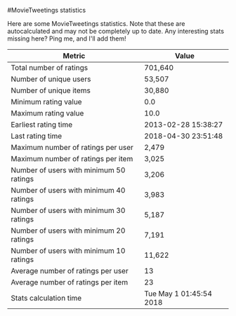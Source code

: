 #MovieTweetings statistics

Here are some MovieTweetings statistics. Note that these are autocalculated and may not be completely up to date. Any interesting stats missing here? Ping me, and I'll add them!

Metric | Value
--- | ---
Total number of ratings                 | 701,640
Number of unique users                  | 53,507
Number of unique items                  | 30,880
Minimum rating value                    | 0.0
Maximum rating value                    | 10.0
Earliest rating time                    | 2013-02-28 15:38:27
Last rating time                        | 2018-04-30 23:51:48
Maximum number of ratings per user      | 2,479
Maximum number of ratings per item      | 3,025
Number of users with minimum 50 ratings | 3,206
Number of users with minimum 40 ratings | 3,983
Number of users with minimum 30 ratings | 5,187
Number of users with minimum 20 ratings | 7,191
Number of users with minimum 10 ratings | 11,622
Average number of ratings per user      | 13
Average number of ratings per item      | 23
Stats calculation time                  | Tue May  1 01:45:54 2018

